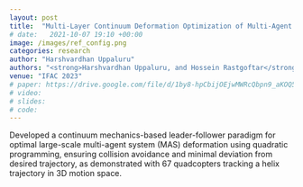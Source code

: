 ```yaml
---
layout: post
title:  "Multi-Layer Continuum Deformation Optimization of Multi-Agent Systems"
# date:   2021-10-07 19:10 +00:00
image: /images/ref_config.png
categories: research
author: "Harshvardhan Uppaluru"
authors: "<strong>Harshvardhan Uppaluru, and Hossein Rastgoftar</strong>"
venue: "IFAC 2023"
# paper: https://drive.google.com/file/d/1by8-hpCbijOEjwMWRcQbpn9_aKOQ5GMs/view?usp=share_link
# video:
# slides:
# code:
---
```

Developed a continuum mechanics-based leader-follower paradigm for optimal
large-scale multi-agent system (MAS) deformation using quadratic programming,
ensuring collision avoidance and minimal deviation from desired trajectory, as
demonstrated with 67 quadcopters tracking a helix trajectory in 3D motion space.
